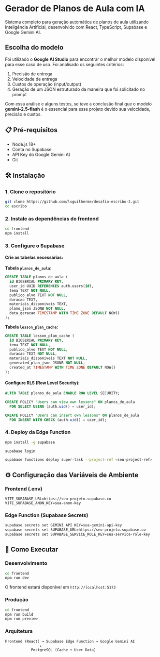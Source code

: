 # Gerador de Planos de Aula com IA

Sistema completo para geração automática de planos de aula utilizando Inteligência Artificial, desenvolvido com React, TypeScript, Supabase e Google Gemini AI.

## Escolha do modelo

Foi utilizado o **Google AI Studio** para encontrar o melhor modelo disponível para esse caso de uso. Foi analisado os seguintes critérios:

1. Precisão de entrega
2. Velocidade de entrega
3. Custos de operação (input/output)
4. Geração de um JSON estruturado da maneira que foi solicitado no prompt

Com essa análise e alguns testes, se teve a conclusão final que o modelo **gemini-2.5-flash** é o essencial para esse projeto devido sua velocidade, precisão e custos.

## 📋 Pré-requisitos

- Node.js 18+
- Conta no Supabase
- API Key do Google Gemini AI
- Git

## 🛠️ Instalação

### 1. Clone o repositório

```bash
git clone https://github.com/lsguilherme/desafio-escribo-2.git
cd escribo
```

### 2. Instale as dependências do frontend

```bash
cd frontend
npm install
```

### 3. Configure o Supabase

#### Crie as tabelas necessárias:

**Tabela `planos_de_aula`:**

```sql
CREATE TABLE planos_de_aula (
  id BIGSERIAL PRIMARY KEY,
  user_id UUID REFERENCES auth.users(id),
  tema TEXT NOT NULL,
  publico_alvo TEXT NOT NULL,
  duracao TEXT,
  materiais_disponiveis TEXT,
  plano_json JSONB NOT NULL,
  data_geracao TIMESTAMP WITH TIME ZONE DEFAULT NOW()
);
```

**Tabela `lesson_plan_cache`:**

```sql
CREATE TABLE lesson_plan_cache (
  id BIGSERIAL PRIMARY KEY,
  tema TEXT NOT NULL,
  publico_alvo TEXT NOT NULL,
  duracao TEXT NOT NULL,
  materiais_disponiveis TEXT NOT NULL,
  generated_plan_json JSONB NOT NULL,
  created_at TIMESTAMP WITH TIME ZONE DEFAULT NOW()
);
```

#### Configure RLS (Row Level Security):

```sql
ALTER TABLE planos_de_aula ENABLE ROW LEVEL SECURITY;

CREATE POLICY "Users can view own lessons" ON planos_de_aula
  FOR SELECT USING (auth.uid() = user_id);

CREATE POLICY "Users can insert own lessons" ON planos_de_aula
  FOR INSERT WITH CHECK (auth.uid() = user_id);
```

### 4. Deploy da Edge Function

```bash
npm install -g supabase

supabase login

supabase functions deploy super-task --project-ref <seu-project-ref>
```

## ⚙️ Configuração das Variáveis de Ambiente

### Frontend (.env)

```env
VITE_SUPABASE_URL=https://seu-projeto.supabase.co
VITE_SUPABASE_ANON_KEY=sua-anon-key
```

### Edge Function (Supabase Secrets)

```bash
supabase secrets set GEMINI_API_KEY=sua-gemini-api-key
supabase secrets set SUPABASE_URL=https://seu-projeto.supabase.co
supabase secrets set SUPABASE_SERVICE_ROLE_KEY=sua-service-role-key
```

## 🚀 Como Executar

### Desenvolvimento

```bash
cd frontend
npm run dev
```

O frontend estará disponível em `http://localhost:5173`

### Produção

```bash
cd frontend
npm run build
npm run preview
```

### **Arquitetura**

```
Frontend (React) → Supabase Edge Function → Google Gemini AI
                ↓
            PostgreSQL (Cache + User Data)
```
